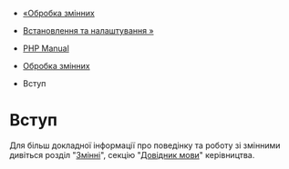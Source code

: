 - [«Обробка змінних](book.var.md)
- [Встановлення та налаштування »](var.setup.md)

- [PHP Manual](index.md)
- [Обробка змінних](book.var.md)
-   Вступ

# Вступ

Для більш докладної інформації про поведінку та роботу зі змінними
дивіться розділ "[Змінні](language.variables.md)", секцію
"[Довідник мови](langref.md)" керівництва.
